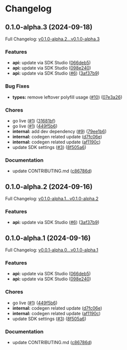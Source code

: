 # Changelog

## 0.1.0-alpha.3 (2024-09-18)

Full Changelog: [v0.1.0-alpha.2...v0.1.0-alpha.3](https://github.com/runwayml/sdk-node/compare/v0.1.0-alpha.2...v0.1.0-alpha.3)

### Features

* **api:** update via SDK Studio ([066deb5](https://github.com/runwayml/sdk-node/commit/066deb57fb55b0ca92e994f8ad16a618d84b0d16))
* **api:** update via SDK Studio ([098e240](https://github.com/runwayml/sdk-node/commit/098e2405b65807563b7dc7da2e3c56d343931bb7))
* **api:** update via SDK Studio ([#6](https://github.com/runwayml/sdk-node/issues/6)) ([3af37b9](https://github.com/runwayml/sdk-node/commit/3af37b946a4c3510ba540e63283d45599a42d7ad))


### Bug Fixes

* **types:** remove leftover polyfill usage ([#10](https://github.com/runwayml/sdk-node/issues/10)) ([07e3a26](https://github.com/runwayml/sdk-node/commit/07e3a26ac3698057e0d19675bc62cb66051b1346))


### Chores

* go live ([#1](https://github.com/runwayml/sdk-node/issues/1)) ([31681bf](https://github.com/runwayml/sdk-node/commit/31681bf4c11dddd043d1d520e047647ba0dcccb2))
* go live ([#1](https://github.com/runwayml/sdk-node/issues/1)) ([449f5b6](https://github.com/runwayml/sdk-node/commit/449f5b62ef152a10cdf801b8d5c9c1210dcade6f))
* **internal:** add dev dependency ([#9](https://github.com/runwayml/sdk-node/issues/9)) ([79ee1b6](https://github.com/runwayml/sdk-node/commit/79ee1b69e7646c461e35661d9758301e547d739a))
* **internal:** codegen related update ([d7fc06e](https://github.com/runwayml/sdk-node/commit/d7fc06e345811d4ad04ea9113974f849b874004a))
* **internal:** codegen related update ([af1190c](https://github.com/runwayml/sdk-node/commit/af1190c7fabd201fce1cc448407d161b7a982280))
* update SDK settings ([#3](https://github.com/runwayml/sdk-node/issues/3)) ([8f505a6](https://github.com/runwayml/sdk-node/commit/8f505a6a454c83c1681285c43a6796d3c351ae3c))


### Documentation

* update CONTRIBUTING.md ([c86786d](https://github.com/runwayml/sdk-node/commit/c86786d6ba662f2f7a131fd00c0d659b306cdea5))

## 0.1.0-alpha.2 (2024-09-16)

Full Changelog: [v0.1.0-alpha.1...v0.1.0-alpha.2](https://github.com/runwayml/sdk-node/compare/v0.1.0-alpha.1...v0.1.0-alpha.2)

### Features

* **api:** update via SDK Studio ([#6](https://github.com/runwayml/sdk-node/issues/6)) ([3af37b9](https://github.com/runwayml/sdk-node/commit/3af37b946a4c3510ba540e63283d45599a42d7ad))

## 0.1.0-alpha.1 (2024-09-16)

Full Changelog: [v0.0.1-alpha.0...v0.1.0-alpha.1](https://github.com/runwayml/sdk-node/compare/v0.0.1-alpha.0...v0.1.0-alpha.1)

### Features

* **api:** update via SDK Studio ([066deb5](https://github.com/runwayml/sdk-node/commit/066deb57fb55b0ca92e994f8ad16a618d84b0d16))
* **api:** update via SDK Studio ([098e240](https://github.com/runwayml/sdk-node/commit/098e2405b65807563b7dc7da2e3c56d343931bb7))


### Chores

* go live ([#1](https://github.com/runwayml/sdk-node/issues/1)) ([449f5b6](https://github.com/runwayml/sdk-node/commit/449f5b62ef152a10cdf801b8d5c9c1210dcade6f))
* **internal:** codegen related update ([d7fc06e](https://github.com/runwayml/sdk-node/commit/d7fc06e345811d4ad04ea9113974f849b874004a))
* **internal:** codegen related update ([af1190c](https://github.com/runwayml/sdk-node/commit/af1190c7fabd201fce1cc448407d161b7a982280))
* update SDK settings ([#3](https://github.com/runwayml/sdk-node/issues/3)) ([8f505a6](https://github.com/runwayml/sdk-node/commit/8f505a6a454c83c1681285c43a6796d3c351ae3c))


### Documentation

* update CONTRIBUTING.md ([c86786d](https://github.com/runwayml/sdk-node/commit/c86786d6ba662f2f7a131fd00c0d659b306cdea5))
